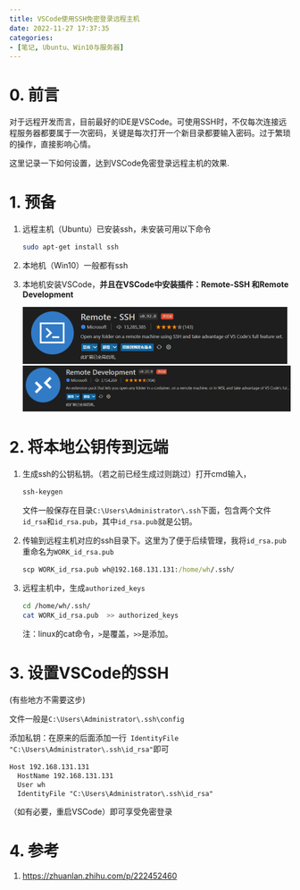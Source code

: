```yaml
---
title: VSCode使用SSH免密登录远程主机
date: 2022-11-27 17:37:35
categories: 
- [笔记, Ubuntu、Win10与服务器]
---
```



# 0. 前言

对于远程开发而言，目前最好的IDE是VSCode。可使用SSH时，不仅每次连接远程服务器都要属于一次密码，关键是每次打开一个新目录都要输入密码。过于繁琐的操作，直接影响心情。

这里记录一下如何设置，达到VSCode免密登录远程主机的效果.

<!--more-->


# 1. 预备

1. 远程主机（Ubuntu）已安装ssh，未安装可用以下命令

   ```bash
   sudo apt-get install ssh
   ```

2. 本地机（Win10）一般都有ssh
3. 本地机安装VSCode，**并且在VSCode中安装插件：Remote-SSH 和Remote Development**

	<img src="../images/VSCode使用SSH免密登录远程主机/0.png" style="zoom:50%;" />
	<img src="../images/VSCode使用SSH免密登录远程主机/1.png" style="zoom:50%;" />




# 2. 将本地公钥传到远端

1. 生成ssh的公钥私钥。（若之前已经生成过则跳过）打开cmd输入，

   ```cmd
   ssh-keygen
   ```

   文件一般保存在目录`C:\Users\Administrator\.ssh`下面，包含两个文件`id_rsa`和`id_rsa.pub`，其中`id_rsa.pub`就是公钥。

2. 传输到远程主机对应的ssh目录下。这里为了便于后续管理，我将`id_rsa.pub`重命名为`WORK_id_rsa.pub`

   ```cmd
   scp WORK_id_rsa.pub wh@192.168.131.131:/home/wh/.ssh/
   ```

3. 远程主机中，生成`authorized_keys`

   ```bash
   cd /home/wh/.ssh/
   cat WORK_id_rsa.pub  >> authorized_keys
   ```

   注：linux的cat命令，`>`是覆盖，`>>`是添加。



# 3. 设置VSCode的SSH

(有些地方不需要这步)

文件一般是`C:\Users\Administrator\.ssh\config`

添加私钥：在原来的后面添加一行` IdentityFile "C:\Users\Administrator\.ssh\id_rsa"`即可

```
Host 192.168.131.131
  HostName 192.168.131.131
  User wh
  IdentityFile "C:\Users\Administrator\.ssh\id_rsa"
```

（如有必要，重启VSCode）即可享受免密登录



# 4. 参考

1. https://zhuanlan.zhihu.com/p/222452460